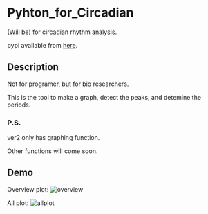 # Pyhton_for_Circadian
(Will be) for circadian rhythm analysis.

pypi available from [here](https://pypi.org/project/cr-analysis/1.0.0/).

## Description
Not for programer, but for bio researchers.

This is the tool to make a graph, detect the peaks, and detemine the periods.

### P.S.
ver2 only has graphing function.

Other functions will come soon.

## Demo
Overview plot:
![overview](https://user-images.githubusercontent.com/45617592/72204708-49836580-34be-11ea-8505-9f72830e9326.png)

All plot:
![allplot](https://user-images.githubusercontent.com/45617592/72204687-fb6e6200-34bd-11ea-8c45-f70e922c9b90.png)
